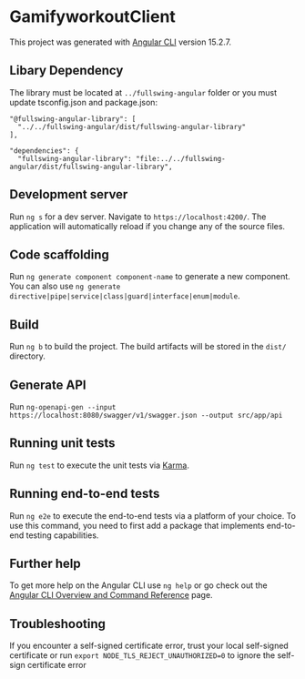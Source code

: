 # GamifyworkoutClient

This project was generated with [Angular CLI](https://github.com/angular/angular-cli) version 15.2.7.

## Libary Dependency

The library must be located at `../fullswing-angular` folder or you must update tsconfig.json and package.json:
```   # tsconfig.json
"@fullswing-angular-library": [
  "../../fullswing-angular/dist/fullswing-angular-library"
],
```
```   # package.json
"dependencies": {
  "fullswing-angular-library": "file:../../fullswing-angular/dist/fullswing-angular-library",
```

## Development server

Run `ng s` for a dev server. Navigate to `https://localhost:4200/`. The application will automatically reload if you change any of the source files.

## Code scaffolding

Run `ng generate component component-name` to generate a new component. You can also use `ng generate directive|pipe|service|class|guard|interface|enum|module`.

## Build

Run `ng b` to build the project. The build artifacts will be stored in the `dist/` directory.

## Generate API

Run `ng-openapi-gen --input https://localhost:8080/swagger/v1/swagger.json --output src/app/api`

## Running unit tests

Run `ng test` to execute the unit tests via [Karma](https://karma-runner.github.io).

## Running end-to-end tests

Run `ng e2e` to execute the end-to-end tests via a platform of your choice. To use this command, you need to first add a package that implements end-to-end testing capabilities.

## Further help

To get more help on the Angular CLI use `ng help` or go check out the [Angular CLI Overview and Command Reference](https://angular.io/cli) page.

## Troubleshooting
If you encounter a self-signed certificate error, trust your local self-signed certificate or run `export NODE_TLS_REJECT_UNAUTHORIZED=0` to ignore the self-sign certificate error
